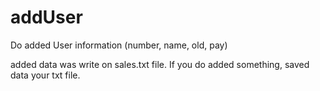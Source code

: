 # addUser
Do added User information (number, name, old, pay)

added data was write on sales.txt file.
If you do added something, saved data your txt file.
